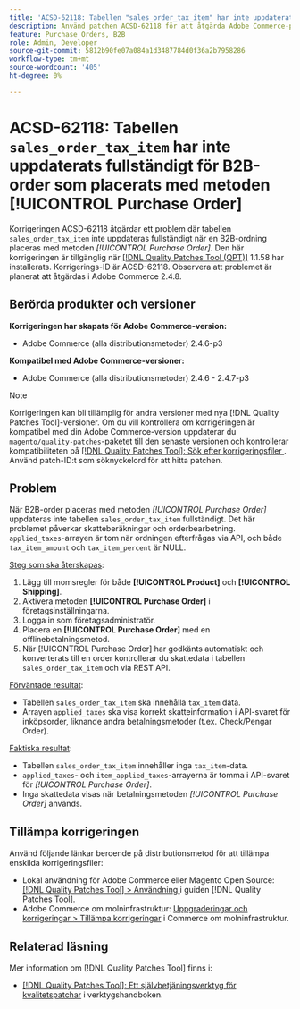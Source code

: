 ```yaml
---
title: 'ACSD-62118: Tabellen "sales_order_tax_item" har inte uppdaterats fullständigt för B2B-beställningar som gjorts med metoden [!UICONTROL Purchase Order]'
description: Använd patchen ACSD-62118 för att åtgärda Adobe Commerce-problemet där tabellen "sales_order_tax_item" inte uppdateras fullständigt när B2B-beställningar placeras med metoden [!UICONTROL Purchase Order].
feature: Purchase Orders, B2B
role: Admin, Developer
source-git-commit: 5812b90fe07a084a1d3487784d0f36a2b7958286
workflow-type: tm+mt
source-wordcount: '405'
ht-degree: 0%

---
```



# ACSD-62118: Tabellen `sales_order_tax_item` har inte uppdaterats fullständigt för B2B-order som placerats med metoden [!UICONTROL Purchase Order]

Korrigeringen ACSD-62118 åtgärdar ett problem där tabellen `sales_order_tax_item` inte uppdateras fullständigt när en B2B-ordning placeras med metoden *[!UICONTROL Purchase Order]*. Den här korrigeringen är tillgänglig när [[!DNL Quality Patches Tool (QPT)]](/help/tools/quality-patches-tool/quality-patches-tool-to-self-serve-quality-patches.md) 1.1.58 har installerats. Korrigerings-ID är ACSD-62118. Observera att problemet är planerat att åtgärdas i Adobe Commerce 2.4.8.

## Berörda produkter och versioner

**Korrigeringen har skapats för Adobe Commerce-version:**

* Adobe Commerce (alla distributionsmetoder) 2.4.6-p3

**Kompatibel med Adobe Commerce-versioner:**

* Adobe Commerce (alla distributionsmetoder) 2.4.6 - 2.4.7-p3

>[!NOTE]
>
>Korrigeringen kan bli tillämplig för andra versioner med nya [!DNL Quality Patches Tool]-versioner. Om du vill kontrollera om korrigeringen är kompatibel med din Adobe Commerce-version uppdaterar du `magento/quality-patches`-paketet till den senaste versionen och kontrollerar kompatibiliteten på [[!DNL Quality Patches Tool]: Sök efter korrigeringsfiler ](https://experienceleague.adobe.com/tools/commerce-quality-patches/index.html). Använd patch-ID:t som söknyckelord för att hitta patchen.

## Problem

När B2B-order placeras med metoden *[!UICONTROL Purchase Order]* uppdateras inte tabellen `sales_order_tax_item` fullständigt. Det här problemet påverkar skatteberäkningar och orderbearbetning. `applied_taxes`-arrayen är tom när ordningen efterfrågas via API, och både `tax_item_amount` och `tax_item_percent` är NULL.

<u>Steg som ska återskapas</u>:

1. Lägg till momsregler för både **[!UICONTROL Product]** och **[!UICONTROL Shipping]**.
1. Aktivera metoden **[!UICONTROL Purchase Order]** i företagsinställningarna.
1. Logga in som företagsadministratör.
1. Placera en **[!UICONTROL Purchase Order]** med en offlinebetalningsmetod.
1. När [!UICONTROL Purchase Order] har godkänts automatiskt och konverterats till en order kontrollerar du skattedata i tabellen `sales_order_tax_item` och via REST API.

<u>Förväntade resultat</u>:

* Tabellen `sales_order_tax_item` ska innehålla `tax_item` data.
* Arrayen `applied_taxes` ska visa korrekt skatteinformation i API-svaret för inköpsorder, liknande andra betalningsmetoder (t.ex. Check/Pengar Order).

<u>Faktiska resultat</u>:

* Tabellen `sales_order_tax_item` innehåller inga `tax_item`-data.
* `applied_taxes`- och `item_applied_taxes`-arrayerna är tomma i API-svaret för *[!UICONTROL Purchase Order]*.
* Inga skattedata visas när betalningsmetoden *[!UICONTROL Purchase Order]* används.

## Tillämpa korrigeringen

Använd följande länkar beroende på distributionsmetod för att tillämpa enskilda korrigeringsfiler:

* Lokal användning för Adobe Commerce eller Magento Open Source: [[!DNL Quality Patches Tool] > Användning ](/help/tools/quality-patches-tool/usage.md) i guiden [!DNL Quality Patches Tool].
* Adobe Commerce om molninfrastruktur: [Uppgraderingar och korrigeringar > Tillämpa korrigeringar](https://experienceleague.adobe.com/docs/commerce-cloud-service/user-guide/develop/upgrade/apply-patches.html) i Commerce om molninfrastruktur.

## Relaterad läsning

Mer information om [!DNL Quality Patches Tool] finns i:

* [[!DNL Quality Patches Tool]: Ett självbetjäningsverktyg för kvalitetspatchar](/help/tools/quality-patches-tool/quality-patches-tool-to-self-serve-quality-patches.md) i verktygshandboken.
